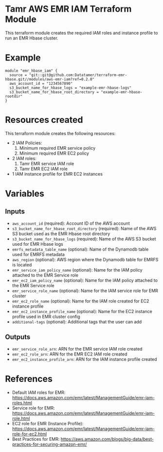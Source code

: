 # Tamr AWS EMR IAM Terraform Module
This terraform module creates the required IAM roles and instance profile to run an EMR Hbase cluster.

# Example
```
module "emr_hbase_iam" {
  source = "git::git@github.com:Datatamer/terraform-emr-hbase.git//modules/aws-emr-iam?ref=0.2.0" 
  aws_account_id = "1234567890"
  s3_bucket_name_for_hbase_logs = "example-emr-hbase-logs"
  s3_bucket_name_for_hbase_root_directory = "example-emr-hbase-rootdir"
}
```

# Resources created
This terraform module creates the following resources:
* 2 IAM Policies:
    1) Minimum required EMR service policy
    2) Minimum required EMR EC2 policy
* 2 IAM roles:
    1) Tamr EMR service IAM role
    2) Tamr EMR EC2 IAM role
* 1 IAM instance profile for EMR EC2 instances

# Variables
## Inputs
* `aws_account_id` (required): Account ID of the AWS account
* `s3_bucket_name_for_hbase_root_directory` (required): Name of the AWS S3 bucket used as the EMR Hbase root directory
* `s3_bucket_name_for_hbase_logs` (required): Name of the AWS S3 bucket used for EMR Hbase logs   
* `emrfs_metadata_table_name` (optional): Name of the Dynamodb table used for EMRFS metadata
* `aws_region` (optional): AWS region where the Dynamodb table for EMRFS is located
* `emr_service_iam_policy_name` (optional): Name for the IAM policy attached to the EMR Service role
* `emr_ec2_iam_policy_name` (optional): Name for the IAM policy attached to the EMR Service role
* `emr_service_role_name` (optional): Name for the IAM service role for EMR cluster
* `emr_ec2_role_name` (optional): Name for the IAM role created for EC2 instance profile
* `emr_ec2_instance_profile_name` (optional): Name for the EC2 instance profile used in EMR cluster config
* `additional-tags` (optional): Additional tags that the user can add

## Outputs
* `emr_service_role_arn`: ARN for the EMR service IAM role created
* `emr_ec2_role_arn`: ARN for the EMR EC2 IAM role created
* `emr_ec2_instance_profile_arn`: ARN for the IAM instance profile created

# References
* Default IAM roles for EMR: https://docs.aws.amazon.com/emr/latest/ManagementGuide/emr-iam-roles.html
* Service role for EMR: https://docs.aws.amazon.com/emr/latest/ManagementGuide/emr-iam-role.html
* EC2 role for EMR (Instance Profile): https://docs.aws.amazon.com/emr/latest/ManagementGuide/emr-iam-role-for-ec2.html
* Best Practices for EMR: https://aws.amazon.com/blogs/big-data/best-practices-for-securing-amazon-emr/

